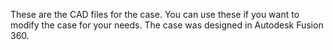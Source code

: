 These are the CAD files for the case. You can use these if you want to modify the case for your needs. The case was designed in Autodesk Fusion 360.
